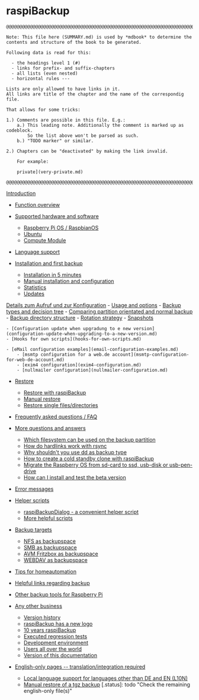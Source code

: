 <!-- vim: set conceallevel=0: -->
# raspiBackup

```
@@@@@@@@@@@@@@@@@@@@@@@@@@@@@@@@@@@@@@@@@@@@@@@@@@@@@@@@@@@@@@@@@@@@@@@@@@@@@@

Note: This file here (SUMMARY.md) is used by *mdbook* to determine the
contents and structure of the book to be generated.

Following data is read for this:

  - the headings level 1 (#)
  - links for prefix- and suffix-chapters
  - all lists (even nested)
  - horizontal rules ---

Lists are only allowed to have links in it.
All links are title of the chapter and the name of the correspondig file.

That allows for some tricks:

1.) Comments are possible in this file. E.g.:
    a.) This leading note. Additionally the comment is marked up as codeblock.
        So the list above won't be parsed as such.
    b.) "TODO marker" or similar.

2.) Chapters can be "deactivated" by making the link invalid.

    For example:

    private](very-private.md)

@@@@@@@@@@@@@@@@@@@@@@@@@@@@@@@@@@@@@@@@@@@@@@@@@@@@@@@@@@@@@@@@@@@@@@@@@@@@@@
```


[Introduction](introduction.md)

- [Function overview](function-overview.md)

- [Supported hardware and software](supported-hardware-and-software.md)
    - [Raspberry Pi OS / RaspbianOS](support-for-raspbianos.md)
    - [Ubuntu](ubuntu-support.md)
    - [Compute Module](support-for-raspberry-compute-module-4-and-nvme.md)

- [Language support](language-support.md)

- [Installation and first backup](installation.md)
    - [Installation in 5 minutes](installation-in-5-minutes.md)
    - [Manual installation and configuration](manual-installation-and-configuration.md)
    - [Statistics](statistics.md)
    - [Updates](updates.md)

 [Details zum Aufruf und zur Konfiguration](details.md)
    - [Usage and options](usage-and-options.md)
    - [Backup types and decision tree](backuptypes.md)
    - [Comparing partition orientated and normal backup](normal-or-partition-backup.md)
    - [Backup directory structure](backup-directory-structure.md)
    - [Rotation strategy](smart-recycle.md)
    - [Snapshots](snapshots.md)

    - [Configuration update when upgradung to e new version](configuration-update-when-upgrading-to-a-new-version.md)
    - [Hooks for own scripts](hooks-for-own-scripts.md)

    - [eMail configuration examples](email-configuration-examples.md)
        - [msmtp configuration for a web.de account](msmtp-configuration-for-web-de-account.md)
        - [exim4 configuration](exim4-configuration.md)
        - [nullmailer configuration](nullmailer-configuration.md)

- [Restore](restore.md)
    - [Restore with raspiBackup](full-restore.md)
    - [Manual restore](manual-restore.md)
    - [Restore single files/directories](how-to-retrieve-single-files-or-directories-from-the-backup.md)

- [Frequently asked questions / FAQ](faq.md)

- [More questions and answers](more-questions-and-answers.md)
    - [Which filesystem can be used on the backup partition](which-filesystem-can-be-used-on-the-backup-partition.md)
    - [How do hardlinks work with rsync](how-do-hardlinks-work-with-rsync.md)
    - [Why shouldn't you use dd as backup type](why-shouldn-t-you-use-dd-as-backup-type.md)
    - [How to create a cold standby clone with raspiBackup](how-to-create-a-cold-standby-clone-with-raspibackup.md)
    - [Migrate the Raspberry OS from sd-card to ssd, usb-disk or usb-pen-drive](migrate-the-raspberry-os-from-sd-card-to-ssd-usb-disk-or-usb-pen-drive.md)
    - [How can I install and test the beta version](how-can-i-install-and-test-the-beta-version.md)

- [Error messages](error-messages.md)

- [Helper scripts](helper-scripts.md)
    - [raspiBackupDialog - a convenient helper script](raspibackupdialog-a-convenient-helper-script-for-raspibackup.md)
    - [More helpful scripts](useful-helper-scripts.md)

- [Backup targets](backup-targets.md)
    - [NFS as backupspace](nfs-as-backupspace.md)
    - [SMB as backupspace](smb-as-backupspace.md)
    - [AVM Fritzbox as backupspace](avm-fritzbox-as-backupspace.md)
    - [WEBDAV as backupspace](webdav-as-backupspace.md)

- [Tips for homeautomation](tips-homeautomation.md)

- [Helpful links regarding backup](helpful-links.md)
- [Other backup tools for Raspberry Pi](other-raspberry-backup-tools.md)

- [Any other business](any-other-business.md)
    - [Version history](version-history.md)
    - [raspiBackup has a new logo](raspibackup-has-a-new-logo.md)
    - [10 years raspiBackup](10-years-raspibackup.md)
    - [Executed regression tests](regressiontests-executed.md)
    - [Development environment](development-environment.md)
    - [Users all over the world](list-of-countries-raspibackup-is-used-in-the-world.md)
    - [Version of this documentation](doc-version-info-automatically-generated.md)


- [English-only pages -- translation/integration required]()

  - [Local language support for languages other than DE and EN (L10N)](local-language-support-for-languages-other-than-de-and-en-l10n.md)
  - [Manual restore of a tgz backup](manual-restore-of-a-tgz-backup.md)
[.status]: todo "Check the remaining english-only file(s)"
